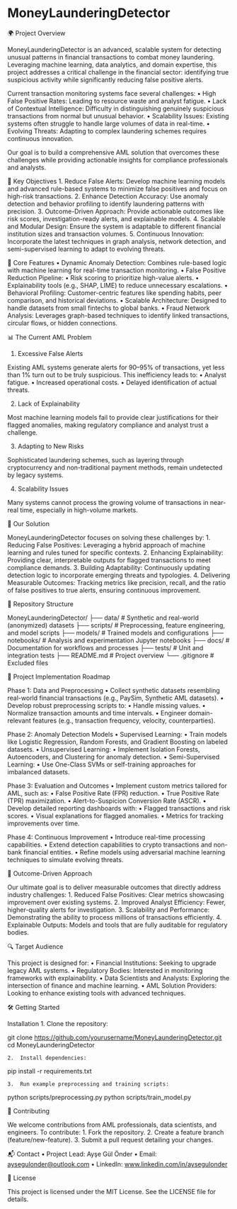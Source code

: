 # MoneyLaunderingDetector

🌍 Project Overview

MoneyLaunderingDetector is an advanced, scalable system for detecting unusual patterns in financial transactions to combat money laundering. Leveraging machine learning, data analytics, and domain expertise, this project addresses a critical challenge in the financial sector: identifying true suspicious activity while significantly reducing false positive alerts.

Current transaction monitoring systems face several challenges:
	•	High False Positive Rates: Leading to resource waste and analyst fatigue.
	•	Lack of Contextual Intelligence: Difficulty in distinguishing genuinely suspicious transactions from normal but unusual behavior.
	•	Scalability Issues: Existing systems often struggle to handle large volumes of data in real-time.
	•	Evolving Threats: Adapting to complex laundering schemes requires continuous innovation.

Our goal is to build a comprehensive AML solution that overcomes these challenges while providing actionable insights for compliance professionals and analysts.

🎯 Key Objectives
	1.	Reduce False Alerts: Develop machine learning models and advanced rule-based systems to minimize false positives and focus on high-risk transactions.
	2.	Enhance Detection Accuracy: Use anomaly detection and behavior profiling to identify laundering patterns with precision.
	3.	Outcome-Driven Approach: Provide actionable outcomes like risk scores, investigation-ready alerts, and explainable models.
	4.	Scalable and Modular Design: Ensure the system is adaptable to different financial institution sizes and transaction volumes.
	5.	Continuous Innovation: Incorporate the latest techniques in graph analysis, network detection, and semi-supervised learning to adapt to evolving threats.

🔑 Core Features
	•	Dynamic Anomaly Detection: Combines rule-based logic with machine learning for real-time transaction monitoring.
	•	False Positive Reduction Pipeline:
	•	Risk scoring to prioritize high-value alerts.
	•	Explainability tools (e.g., SHAP, LIME) to reduce unnecessary escalations.
	•	Behavioral Profiling: Customer-centric features like spending habits, peer comparison, and historical deviations.
	•	Scalable Architecture: Designed to handle datasets from small fintechs to global banks.
	•	Fraud Network Analysis: Leverages graph-based techniques to identify linked transactions, circular flows, or hidden connections.

📊 The Current AML Problem

1. Excessive False Alerts

Existing AML systems generate alerts for 90–95% of transactions, yet less than 1% turn out to be truly suspicious. This inefficiency leads to:
	•	Analyst fatigue.
	•	Increased operational costs.
	•	Delayed identification of actual threats.

2. Lack of Explainability

Most machine learning models fail to provide clear justifications for their flagged anomalies, making regulatory compliance and analyst trust a challenge.

3. Adapting to New Risks

Sophisticated laundering schemes, such as layering through cryptocurrency and non-traditional payment methods, remain undetected by legacy systems.

4. Scalability Issues

Many systems cannot process the growing volume of transactions in near-real time, especially in high-volume markets.

💼 Our Solution

MoneyLaunderingDetector focuses on solving these challenges by:
	1.	Reducing False Positives: Leveraging a hybrid approach of machine learning and rules tuned for specific contexts.
	2.	Enhancing Explainability: Providing clear, interpretable outputs for flagged transactions to meet compliance demands.
	3.	Building Adaptability: Continuously updating detection logic to incorporate emerging threats and typologies.
	4.	Delivering Measurable Outcomes: Tracking metrics like precision, recall, and the ratio of false positives to true alerts, ensuring continuous improvement.

📂 Repository Structure

MoneyLaunderingDetector/
├── data/           # Synthetic and real-world (anonymized) datasets
├── scripts/        # Preprocessing, feature engineering, and model scripts
├── models/         # Trained models and configurations
├── notebooks/      # Analysis and experimentation Jupyter notebooks
├── docs/           # Documentation for workflows and processes
├── tests/          # Unit and integration tests
├── README.md       # Project overview
└── .gitignore      # Excluded files

🚀 Project Implementation Roadmap

Phase 1: Data and Preprocessing
	•	Collect synthetic datasets resembling real-world financial transactions (e.g., PaySim, Synthetic AML datasets).
	•	Develop robust preprocessing scripts to:
	•	Handle missing values.
	•	Normalize transaction amounts and time intervals.
	•	Engineer domain-relevant features (e.g., transaction frequency, velocity, counterparties).

Phase 2: Anomaly Detection Models
	•	Supervised Learning:
	•	Train models like Logistic Regression, Random Forests, and Gradient Boosting on labeled datasets.
	•	Unsupervised Learning:
	•	Implement Isolation Forests, Autoencoders, and Clustering for anomaly detection.
	•	Semi-Supervised Learning:
	•	Use One-Class SVMs or self-training approaches for imbalanced datasets.

Phase 3: Evaluation and Outcomes
	•	Implement custom metrics tailored for AML, such as:
	•	False Positive Rate (FPR) reduction.
	•	True Positive Rate (TPR) maximization.
	•	Alert-to-Suspicion Conversion Rate (ASCR).
	•	Develop detailed reporting dashboards with:
	•	Flagged transactions and risk scores.
	•	Visual explanations for flagged anomalies.
	•	Metrics for tracking improvements over time.

Phase 4: Continuous Improvement
	•	Introduce real-time processing capabilities.
	•	Extend detection capabilities to crypto transactions and non-bank financial entities.
	•	Refine models using adversarial machine learning techniques to simulate evolving threats.

📜 Outcome-Driven Approach

Our ultimate goal is to deliver measurable outcomes that directly address industry challenges:
	1.	Reduced False Positives: Clear metrics showcasing improvement over existing systems.
	2.	Improved Analyst Efficiency: Fewer, higher-quality alerts for investigation.
	3.	Scalability and Performance: Demonstrating the ability to process millions of transactions efficiently.
	4.	Explainable Outputs: Models and tools that are fully auditable for regulatory bodies.

🔍 Target Audience

This project is designed for:
	•	Financial Institutions: Seeking to upgrade legacy AML systems.
	•	Regulatory Bodies: Interested in monitoring frameworks with explainability.
	•	Data Scientists and Analysts: Exploring the intersection of finance and machine learning.
	•	AML Solution Providers: Looking to enhance existing tools with advanced techniques.

🛠️ Getting Started

Installation
	1.	Clone the repository:

git clone https://github.com/yourusername/MoneyLaunderingDetector.git
cd MoneyLaunderingDetector


	2.	Install dependencies:

pip install -r requirements.txt


	3.	Run example preprocessing and training scripts:

python scripts/preprocessing.py
python scripts/train_model.py

🤝 Contributing

We welcome contributions from AML professionals, data scientists, and engineers. To contribute:
	1.	Fork the repository.
	2.	Create a feature branch (feature/new-feature).
	3.	Submit a pull request detailing your changes.

📬 Contact
	•	Project Lead: Ayşe Gül Önder
	•	Email: aysegulonder@outlook.com
	•	LinkedIn: www.linkedin.com/in/aysegulonder

📜 License

This project is licensed under the MIT License. See the LICENSE file for details.
